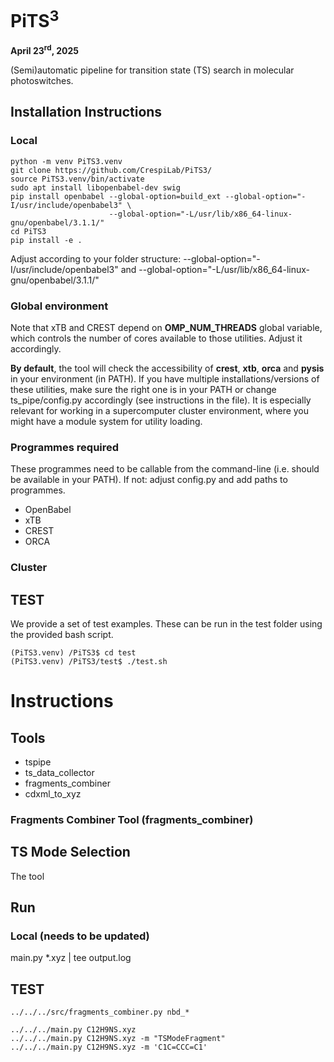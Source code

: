 # PiTS<sup>3</sup>
**April 23<sup>rd</sup>, 2025**

 (Semi)automatic pipeline for transition state (TS) search in molecular photoswitches.

## Installation Instructions
### Local
```
python -m venv PiTS3.venv
git clone https://github.com/CrespiLab/PiTS3/
source PiTS3.venv/bin/activate
sudo apt install libopenbabel-dev swig
pip install openbabel --global-option=build_ext --global-option="-I/usr/include/openbabel3" \
                      --global-option="-L/usr/lib/x86_64-linux-gnu/openbabel/3.1.1/"
cd PiTS3
pip install -e .
```
Adjust according to your folder structure:
--global-option="-I/usr/include/openbabel3" and --global-option="-L/usr/lib/x86_64-linux-gnu/openbabel/3.1.1/"

### Global environment
Note that xTB and CREST depend on **OMP_NUM_THREADS** global variable, which controls the number of cores available to those utilities. Adjust it accordingly.

**By default**, the tool will check the accessibility of **crest**, **xtb**, **orca** and **pysis** in your environment (in PATH). If you have multiple installations/versions of these utilities, make sure the right one is in your PATH or change ts_pipe/config.py accordingly (see instructions in the file). It is especially relevant for working in a supercomputer cluster environment, where you might have a module system for utility loading.

### Programmes required
These programmes need to be callable from the command-line (i.e. should be available in your PATH).
If not: adjust config.py and add paths to programmes.
- OpenBabel
- xTB
-  CREST
-  ORCA

### Cluster

## TEST
We provide a set of test examples. These can be run in the test folder using the provided bash script. 
```
(PiTS3.venv) /PiTS3$ cd test
(PiTS3.venv) /PiTS3/test$ ./test.sh
```

# Instructions

## Tools
- tspipe
- ts_data_collector
- fragments_combiner
- cdxml_to_xyz

### Fragments Combiner Tool (fragments_combiner)

## TS Mode Selection
The tool

## Run
###

### Local (needs to be updated)
main.py *.xyz | tee output.log

## TEST
```
../../../src/fragments_combiner.py nbd_*

../../../main.py C12H9NS.xyz
../../../main.py C12H9NS.xyz -m "TSModeFragment"
../../../main.py C12H9NS.xyz -m 'C1C=CCC=C1'

```




 
